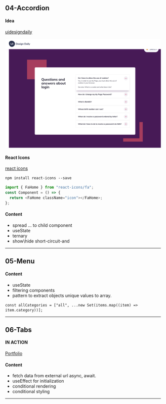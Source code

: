 ## 04-Accordion

#### Idea

[uidesigndaily](https://uidesigndaily.com/posts/sketch-accordion-website-day-1175)

![](./04-accordion/idea.png)

#### React Icons

[react icons](https://react-icons.github.io/react-icons/)

```
npm install react-icons --save
```

```javascript
import { FaHome } from "react-icons/fa";
const Component = () => {
  return <FaHome className="icon"></FaHome>;
};
```

#### Content

- spread ... to child component
- useState
- ternary
- show\hide short-circuit-and

---

## 05-Menu

#### Content

- useState
- filtering components
- pattern to extract objects unique values to array.

```
const allCategories = ["all", ...new Set(items.map((item) => item.category))];

```

---

## 06-Tabs

#### IN ACTION

[Portfolio](https://gatsby-strapi-portfolio-project.netlify.app/)

#### Content

- fetch data from external url async, await.
- useEffect for initialization
- conditional rendering
- conditional styling

---
